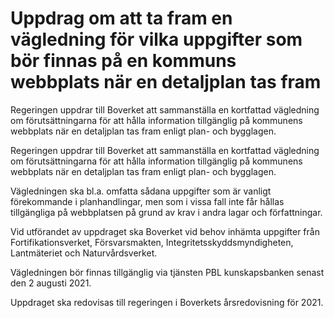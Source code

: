 # Uppdrag om att ta fram en vägledning för vilka uppgifter som bör finnas på en kommuns webbplats när en detaljplan tas fram

Regeringen uppdrar till Boverket att sammanställa en kortfattad vägledning om förutsättningarna för att hålla information tillgänglig på kommunens webbplats när en detaljplan tas fram enligt plan- och bygglagen.

Regeringen uppdrar till Boverket att sammanställa en kortfattad vägledning om förutsättningarna för att hålla information tillgänglig på kommunens webbplats när en detaljplan tas fram enligt plan- och bygglagen.

Vägledningen ska bl.a. omfatta sådana uppgifter som är vanligt förekommande i planhandlingar, men som i vissa fall inte får hållas tillgängliga på webbplatsen på grund av krav i andra lagar och författningar.

Vid utförandet av uppdraget ska Boverket vid behov inhämta uppgifter från Fortifikationsverket, Försvarsmakten, Integritetsskyddsmyndigheten, Lantmäteriet och Naturvårdsverket.

Vägledningen bör finnas tillgänglig via tjänsten PBL kunskapsbanken senast den 2 augusti 2021.

Uppdraget ska redovisas till regeringen i Boverkets årsredovisning för 2021.
